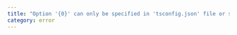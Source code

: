 ```yaml
---
title: "Option '{0}' can only be specified in 'tsconfig.json' file or set to 'null' on command line."
category: error
---
```

